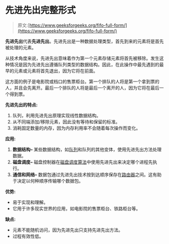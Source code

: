 # 先进先出完整形式

> 原文:[https://www.geeksforgeeks.org/fifo-full-form/](https://www.geeksforgeeks.org/fifo-full-form/)

**先进先出**代表**先进先出**。先进先出是一种数据处理类型，首先到来的元素将是首先被处理的元素。

从技术角度来说，先进先出意味着作为第一个元素存储元素将首先被移除。发生这种情况是因为先进先出遵循队列类型的数据结构。因此，在此操作中最先遇到的最早的元素或元素将首先退出，因为它将在前面。

这方面的例子是电影院或档口的售票柜台。第一个排队的人将是第一个拿到票的人，并且会先离开。最后一个排队的人将是最后一个离开的人，因为它将在最后一个得到票。

**先进先出的特点:**

1.  队列，利用先进先出原理实现线性数据结构。
2.  从不同端添加/移除元素，因此没有等待和保留的标准。
3.  消耗固定数量的内存，因为内存利用率不会随着每次操作而变化。

**应用:**

1.  **数据结构–**
    某些数据结构，如[队列](https://www.geeksforgeeks.org/queue-data-structure/)和队列的其他变体，使用先进先出方法处理数据。
2.  **磁盘调度–**
    磁盘控制器在[磁盘调度算法](https://www.geeksforgeeks.org/disk-scheduling-algorithms/)中使用先进先出来决定哪个进程先执行。
3.  **通信和网络–**
    数据包通过先进先出技术按到达顺序保存在[路由器](https://www.geeksforgeeks.org/introduction-of-a-router/)之间。这有助于决定以何种顺序传输哪个数据包。

**优势:**

*   易于实现和理解。
*   它用于许多现实世界的应用，如电影院的售票柜台、铁路柜台等。

**缺点:**

*   元素不能随机访问，因为先进先出只支持先进先出方法。
*   过程有效性低。
